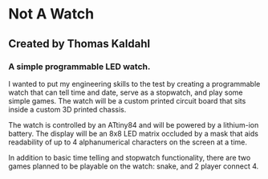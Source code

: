 # Not A Watch
## Created by Thomas Kaldahl
### A simple programmable LED watch.

I wanted to put my engineering skills to the test by creating a programmable
watch that can tell time and date, serve as a stopwatch, and play some simple
games. The watch will be a custom printed circuit board that sits inside a
custom 3D printed chassis.

The watch is controlled by an ATtiny84 and will be powered by a lithium-ion
battery. The display will be an 8x8 LED matrix occluded by a mask that aids
readability of up to 4 alphanumerical characters on the screen at a time.

In addition to basic time telling and stopwatch functionality, there are two
games planned to be playable on the watch: snake, and 2 player connect 4.
